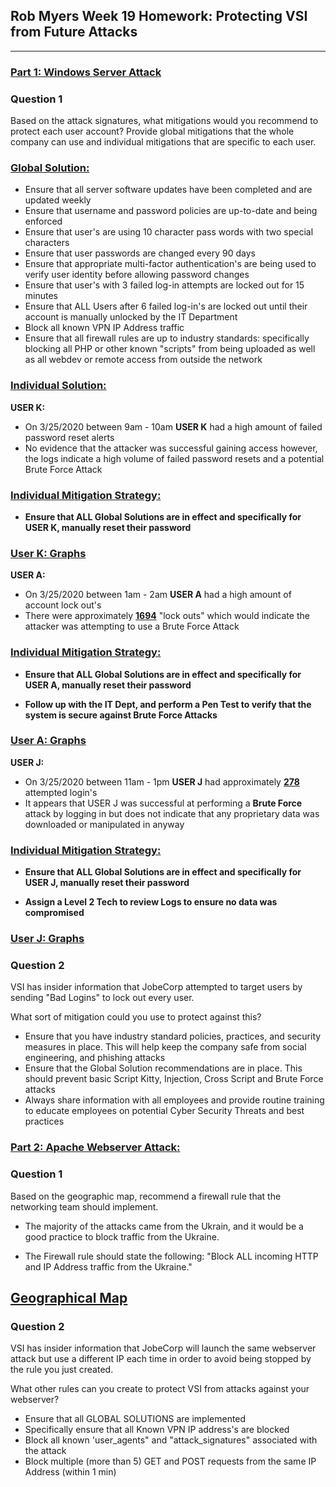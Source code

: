 ## Rob Myers Week 19 Homework: Protecting VSI from Future Attacks
---

### <u> Part 1: Windows Server Attack </u> 

### Question 1

Based on the attack signatures, what mitigations would you recommend to protect each user account? Provide global mitigations that the whole company can use and individual mitigations that are specific to each user.

### <u>Global Solution:</u>

* Ensure that all server software updates have been completed and are updated weekly
* Ensure that username and password policies are up-to-date and being enforced
* Ensure that user's are using 10 character pass words with two special characters
* Ensure that user passwords are changed every 90 days
* Ensure that appropriate multi-factor authentication's are being used to verify user identity before allowing password changes
* Ensure that user's with 3 failed log-in attempts are locked out for 15 minutes 
* Ensure that ALL Users after 6 failed log-in's are locked out until their account is manually unlocked by the IT Department
* Block all known VPN IP Address traffic 
* Ensure that all firewall rules are up to industry standards: specifically blocking all PHP or other known "scripts" from being uploaded as well as all webdev or remote access from outside the network  

### <u>Individual Solution:</u>

**USER K:** 

* On 3/25/2020 between 9am - 10am **USER K** had a high amount of failed password reset alerts
* No evidence that the attacker was successful gaining access however, the logs indicate a high volume of failed password resets and a potential Brute Force Attack

### <u>Individual Mitigation Strategy:</U>

* **Ensure that ALL Global Solutions are in effect and specifically for USER K, manually reset their password** 

### [User K: Graphs](IMAGE/1.md) 

**USER A:** 

* On 3/25/2020 between 1am - 2am **USER A** had a high amount of account lock out's
* There were approximately **<u>1694</u>** "lock outs" which would indicate the attacker was attempting to use a Brute Force Attack 

### <u>Individual Mitigation Strategy:</U>

* **Ensure that ALL Global Solutions are in effect and specifically for USER A, manually reset their password**

* **Follow up with the IT Dept, and perform a Pen Test to verify that the system is secure against Brute Force Attacks** 

### [User A: Graphs](IMAGE/2.md) 

**USER J:**

* On 3/25/2020 between 11am - 1pm **USER J** had approximately **<u>278</u>** attempted login's
* It appears that USER J was successful at performing a **Brute Force** attack by logging in but does not indicate that any proprietary data was downloaded or manipulated in anyway

### <u>Individual Mitigation Strategy:</U>

* **Ensure that ALL Global Solutions are in effect and specifically for USER J, manually reset their password**

* **Assign a Level 2 Tech to review Logs to ensure no data was compromised** 


### [User J: Graphs](IMAGE/99.md) 
  
### Question 2

VSI has insider information that JobeCorp attempted to target users by sending "Bad Logins" to lock out every user.

What sort of mitigation could you use to protect against this?

* Ensure that you have industry standard policies, practices, and security measures in place. This will help keep the company safe from social engineering, and phishing attacks 
* Ensure that the Global Solution recommendations are in place. This should prevent basic Script Kitty, Injection, Cross Script and Brute Force attacks 
* Always share information with all employees and provide routine training to educate employees on potential Cyber Security Threats and best practices 
  
### <u>Part 2: Apache Webserver Attack:</u>

### Question 1

Based on the geographic map, recommend a firewall rule that the networking team should implement.

* The majority of the attacks came from the Ukrain, and it would be a good practice to block traffic from the Ukraine.

* The Firewall rule should state the following: "Block ALL incoming HTTP and IP Address traffic from the Ukraine."

## [Geographical Map](IMAGE/3.md) 

### Question 2  

VSI has insider information that JobeCorp will launch the same webserver attack but use a different IP each time in order to avoid being stopped by the rule you just created.

What other rules can you create to protect VSI from attacks against your webserver?

* Ensure that all GLOBAL SOLUTIONS are implemented
* Specifically ensure that all Known VPN IP address's are blocked
* Block all known 'user_agents" and "attack_signatures" associated with the attack
* Block multiple (more than 5) GET and POST requests from the same IP Address (within 1 min)
  




